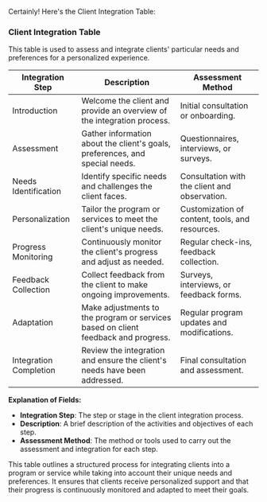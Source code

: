 Certainly! Here's the Client Integration Table:

### Client Integration Table

This table is used to assess and integrate clients' particular needs and preferences for a personalized experience.

| Integration Step   | Description                                    | Assessment Method  |
|--------------------|------------------------------------------------|--------------------|
| Introduction       | Welcome the client and provide an overview of the integration process. | Initial consultation or onboarding. |
| Assessment         | Gather information about the client's goals, preferences, and special needs. | Questionnaires, interviews, or surveys. |
| Needs Identification | Identify specific needs and challenges the client faces. | Consultation with the client and observation. |
| Personalization    | Tailor the program or services to meet the client's unique needs. | Customization of content, tools, and resources. |
| Progress Monitoring | Continuously monitor the client's progress and adjust as needed. | Regular check-ins, feedback collection. |
| Feedback Collection | Collect feedback from the client to make ongoing improvements. | Surveys, interviews, or feedback forms. |
| Adaptation         | Make adjustments to the program or services based on client feedback and progress. | Regular program updates and modifications. |
| Integration Completion | Review the integration and ensure the client's needs have been addressed. | Final consultation and assessment. |

**Explanation of Fields:**

- **Integration Step**: The step or stage in the client integration process.
- **Description**: A brief description of the activities and objectives of each step.
- **Assessment Method**: The method or tools used to carry out the assessment and integration for each step.

This table outlines a structured process for integrating clients into a program or service while taking into account their unique needs and preferences. It ensures that clients receive personalized support and that their progress is continuously monitored and adapted to meet their goals.